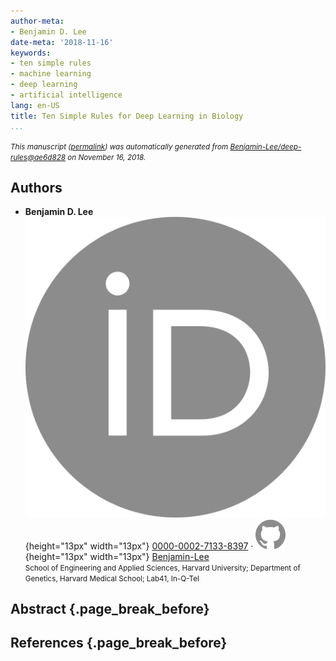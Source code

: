```yaml
---
author-meta:
- Benjamin D. Lee
date-meta: '2018-11-16'
keywords:
- ten simple rules
- machine learning
- deep learning
- artificial intelligence
lang: en-US
title: Ten Simple Rules for Deep Learning in Biology
...
```







<small><em>
This manuscript
([permalink](https://Benjamin-Lee.github.io/deep-rules/v/ae6d828b4268b1ce2568f0699b560d8621363a78/))
was automatically generated
from [Benjamin-Lee/deep-rules@ae6d828](https://github.com/Benjamin-Lee/deep-rules/tree/ae6d828b4268b1ce2568f0699b560d8621363a78)
on November 16, 2018.
</em></small>

## Authors



+ **Benjamin D. Lee**<br>
    ![ORCID icon](images/orcid.svg){height="13px" width="13px"}
    [0000-0002-7133-8397](https://orcid.org/0000-0002-7133-8397)
    · ![GitHub icon](images/github.svg){height="13px" width="13px"}
    [Benjamin-Lee](https://github.com/Benjamin-Lee)<br>
  <small>
     School of Engineering and Applied Sciences, Harvard University; Department of Genetics, Harvard Medical School; Lab41, In-Q-Tel
  </small>



## Abstract {.page_break_before}




## References {.page_break_before}

<!-- Explicitly insert bibliography here -->
<div id="refs"></div>
